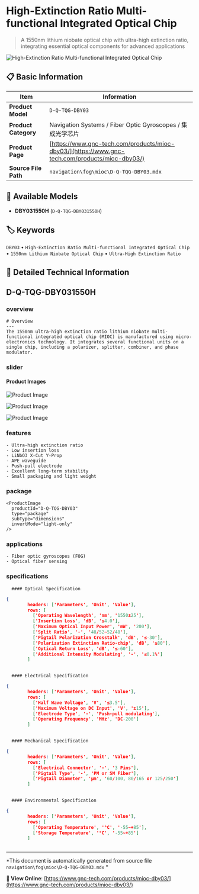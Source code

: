 # High-Extinction Ratio Multi-functional Integrated Optical Chip

> A 1550nm lithium niobate optical chip with ultra-high extinction ratio, integrating essential optical components for advanced applications

![High-Extinction Ratio Multi-functional Integrated Optical Chip](https://www.gnc-tech.com/images/products/navigation/fog/mioc/D-Q-TQG-DBY03/D-Q-TQG-DBY03.webp)

## 📋 Basic Information

| Item | Information |
|------|------|
| **Product Model** | `D-Q-TQG-DBY03` |
| **Product Category** | Navigation Systems / Fiber Optic Gyroscopes / 集成光学芯片 |
| **Product Page** | [https://www.gnc-tech.com/products/mioc-dby03/](https://www.gnc-tech.com/products/mioc-dby03/) |
| **Source File Path** | `navigation\fog\mioc\D-Q-TQG-DBY03.mdx` |

## 🔧 Available Models

- **DBY031550H** (`D-Q-TQG-DBY031550H`)

## 🏷️ Keywords

`DBY03` • `High-Extinction Ratio Multi-functional Integrated Optical Chip` • `1550nm Lithium Niobate Optical Chip` • `Ultra-High Extinction Ratio`

## 📖 Detailed Technical Information


## D-Q-TQG-DBY031550H

  
### overview

    # Overview
    ---
    The 1550nm ultra-high extinction ratio lithium niobate multi-functional integrated optical chip (MIOC) is manufactured using micro-electronics technology. It integrates several functional units on a single chip, including a polarizer, splitter, combiner, and phase modulator.
  

  
### slider

    
#### Product Images

![Product Image](https://www.gnc-tech.com/images/products/D-Q-TQG-DBY031550H-Slide-01.webp)

![Product Image](https://www.gnc-tech.com/images/products/D-Q-TQG-DBY031550H-Slide-02.webp)

![Product Image](https://www.gnc-tech.com/images/products/D-Q-TQG-DBY031550H-Slide-03.webp)


  

  
### features

    - Ultra-high extinction ratio
    - Low insertion loss
    - LiNbO3 X-Cut Y-Prop
    - APE waveguide
    - Push-pull electrode
    - Excellent long-term stability
    - Small packaging and light weight
  

  
### package

    <ProductImage 
      productId="D-Q-TQG-DBY03" 
      type="package" 
      subType="dimensions" 
      invertMode="light-only"
    />
  

  
### applications

    - Fiber optic gyroscopes (FOG)
    - Optical fiber sensing
  

  
### specifications

    
      #### Optical Specification
      
```json
{
        headers: ['Parameters', 'Unit', 'Value'],
        rows: [
          ['Operating Wavelength', 'nm', '1550±25'],
          ['Insertion Loss', 'dB', '≤4.0'],
          ['Maximum Optical Input Power', 'mW', '200'],
          ['Split Ratio', '-', '48/52~52/48'],
          ['Pigtail Polarization Crosstalk', 'dB', '≤-30'],
          ['Polarization Extinction Ratio-chip', 'dB', '≥80'],
          ['Optical Return Loss', 'dB', '≤-60'],
          ['Additional Intensity Modulating', '-', '≤0.1%']
        ]
      
```

      #### Electrical Specification
      
```json
{
        headers: ['Parameters', 'Unit', 'Value'],
        rows: [
          ['Half Wave Voltage', 'V', '≤3.5'],
          ['Maximum Voltage on DC Input', 'V', '±15'],
          ['Electrode Type', '-', 'Push-pull modulating'],
          ['Operating Frequency', 'MHz', 'DC-200']
        ]
      
```

      #### Mechanical Specification
      
```json
{
        headers: ['Parameters', 'Unit', 'Value'],
        rows: [
          ['Electrical Connector', '-', '3 Pins'],
          ['Pigtail Type', '-', 'PM or SM Fiber'],
          ['Pigtail Diameter', 'μm', '60/100, 80/165 or 125/250']
        ]
      
```

      #### Environmental Specification
      
```json
{
        headers: ['Parameters', 'Unit', 'Value'],
        rows: [
          ['Operating Temperature', '°C', '-55~+85'],
          ['Storage Temperature', '°C', '-55~+85']
        ]
      
```

    
  

---

*This document is automatically generated from source file `navigation\fog\mioc\D-Q-TQG-DBY03.mdx` *

**🔗 View Online**: [https://www.gnc-tech.com/products/mioc-dby03/](https://www.gnc-tech.com/products/mioc-dby03/)
